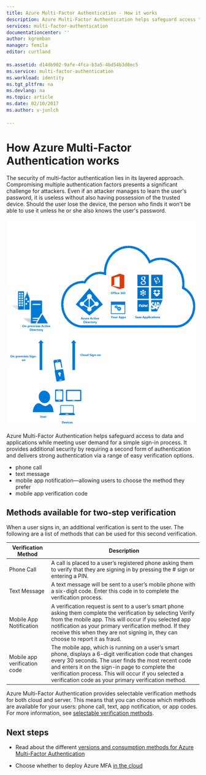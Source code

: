 ```yaml
---
title: Azure Multi-Factor Authentication - How it works
description: Azure Multi-Factor Authentication helps safeguard access to data and applications while meeting user demand for a simple sign-in process. It provides additional security by requiring a second form of authentication and delivers strong authentication via a range of easy verification options.
services: multi-factor-authentication
documentationcenter: ''
author: kgremban
manager: femila
editor: curtland

ms.assetid: d14db902-9afe-4fca-b3a5-4bd54b3d8ec5
ms.service: multi-factor-authentication
ms.workload: identity
ms.tgt_pltfrm: na
ms.devlang: na
ms.topic: article
ms.date: 02/10/2017
ms.author: v-junlch

---
```

# How Azure Multi-Factor Authentication works
The security of multi-factor authentication lies in its layered approach. Compromising multiple authentication factors presents a significant challenge for attackers. Even if an attacker manages to learn the user's password, it is useless without also having possession of the trusted device. Should the user lose the device, the person who finds it won't be able to use it unless he or she also knows the user's password.

![Proofup](./media/multi-factor-authentication-how-it-works/howitworks.png)

Azure Multi-Factor Authentication helps safeguard access to data and applications while meeting user demand for a simple sign-in process.  It provides additional security by requiring a second form of authentication and delivers strong authentication via a range of easy verification options.

- phone call 
- text message
- mobile app notification—allowing users to choose the method they prefer
- mobile app verification code

## Methods available for two-step verification
When a user signs in, an additional verification is sent to the user.  The following are a list of methods that can be used for this second verification.

| Verification Method | Description |
| --- | --- |
| Phone Call |A call is placed to a user’s registered phone asking them to verify that they are signing in by pressing the # sign or entering a PIN. |
| Text Message |A text message will be sent to a user’s mobile phone with a six-digit code.  Enter this code in to complete the verification process. |
| Mobile App Notification |A verification request is sent to a user’s smart phone asking them complete the verification by selecting Verify from the mobile app. This will occur if you selected app notification as your primary verification method.  If they receive this when they are not signing in, they can choose to report it as fraud. |
| Mobile app verification code |The mobile app, which is running on a user’s smart phone, displays a 6-digit verification code that changes every 30 seconds. The user finds the most recent code and enters it on the sign-in page to complete the verification process. This will occur if you selected a verification code as your primary verification method. |
Azure Multi-Factor Authentication provides selectable verification methods for both cloud and server. This means that you can choose which methods are available for your users: phone call, text, app notification, or app codes. For more information, see [selectable verification methods](./multi-factor-authentication-whats-next.md#selectable-verification-methods).

## Next steps

- Read about the different [versions and consumption methods for Azure Multi-Factor Authentication](./multi-factor-authentication-versions-plans.md)

- Choose whether to deploy Azure MFA [in the cloud](./multi-factor-authentication-get-started-cloud.md)
